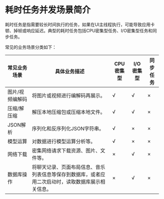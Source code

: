 # 耗时任务并发场景简介


耗时任务是指需要较长时间执行的任务，如果在UI主线程执行，可能导致应用卡顿、掉帧或响应延迟。典型的耗时任务包括CPU密集型任务、I/O密集型任务和同步任务。


常见的业务场景分类如下：


| 常见业务场景 | 具体业务描述 | CPU密集型 | I/O密集型 | 同步任务 |
| -------- | -------- | -------- | -------- | -------- |
| 图片/视频编解码 | 将图片或视频进行编解码再展示。 | √ | √ | × |
| 压缩/解压缩 | 解压本地压缩包或压缩本地文件。 | √ | √ | × |
| JSON解析 | 序列化和反序列化JSON字符串。 | √ | × | × |
| 模型运算 | 对数据进行模型运算分析等。 | √ | × | × |
| 网络下载 | 密集网络请求下载资源、图片、文件等。 | × | √ | × |
| 数据库操作 | 将聊天记录、页面布局信息、音乐列表信息等保存到数据库，或者应用二次启动时，读取数据库展示相关信息。 | × | √ | × |

